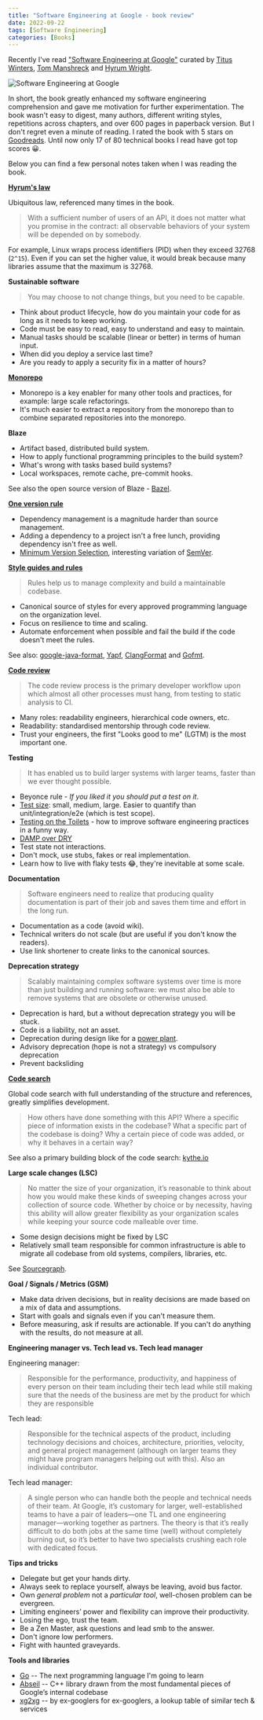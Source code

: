 ```yaml
---
title: "Software Engineering at Google - book review"
date: 2022-09-22
tags: [Software Engineering]
categories: [Books]
---
```


Recently I've read ["Software Engineering at Google"](https://www.oreilly.com/library/view/software-engineering-at/9781492082781/) 
curated by [Titus Winters](https://www.linkedin.com/in/tituswinters/), 
[Tom Manshreck](https://www.linkedin.com/in/thomas-manshreck-0111a11/) 
and [Hyrum Wright](https://www.linkedin.com/in/hyrum-wright-0905427/).

![Software Engineering at Google](/assets/images/2022-09-22-software-engineering-at-google/bookcover.jpg)

In short, the book greatly enhanced my software engineering comprehension
and gave me motivation for further experimentation.
The book wasn't easy to digest, many authors, different writing styles,
repetitions across chapters, and over 600 pages in paperback version.
But I don't regret even a minute of reading. 
I rated the book with 5 stars on [Goodreads](https://www.goodreads.com/user/show/6902906-marcin-kuthan).
Until now only 17 of 80 technical books I read have got top scores 😀.

Below you can find a few personal notes taken when I was reading the book.

**[Hyrum's law](https://www.hyrumslaw.com)**

Ubiquitous law, referenced many times in the book. 

> With a sufficient number of users of an API,
> it does not matter what you promise in the contract:
> all observable behaviors of your system will be depended on by somebody.

For example, Linux wraps process identifiers (PID) when they exceed 32768 (`2^15`).
Even if you can set the higher value, it would break because many libraries assume that the maximum is 32768.

**Sustainable software**

> You may choose to not change things, but you need to be capable.

* Think about product lifecycle, how do you maintain your code for as long as it needs to keep working.
* Code must be easy to read, easy to understand and easy to maintain.
* Manual tasks should be scalable (linear or better) in terms of human input.
* When did you deploy a service last time?
* Are you ready to apply a security fix in a matter of hours?

**[Monorepo](https://research.google/pubs/pub45424/)**

* Monorepo is a key enabler for many other tools and practices, for example: large scale refactorings.
* It's much easier to extract a repository from the monorepo than to combine separated repositories into the monorepo.  

**Blaze**

* Artifact based, distributed build system.
* How to apply functional programming principles to the build system?
* What's wrong with tasks based build systems?
* Local workspaces, remote cache, pre-commit hooks.

See also the open source version of Blaze - [Bazel](https://bazel.build).

**[One version rule](https://opensource.google/documentation/reference/thirdparty/oneversion)**

* Dependency management is a magnitude harder than source management.
* Adding a dependency to a project isn't a free lunch, providing dependency isn't free as well.
* [Minimum Version Selection](https://research.swtch.com/vgo-mvs), interesting variation of [SemVer](https://semver.org). 

**[Style guides and rules](https://google.github.io/styleguide/)**

> Rules help us to manage complexity and build a maintainable codebase.

* Canonical source of styles for every approved programming language on the organization level.
* Focus on resilience to time and scaling.
* Automate enforcement when possible and fail the build if the code doesn't meet the rules.

See also: [google-java-format](https://github.com/google/google-java-format), [Yapf](https://github.com/google/yapf), 
[ClangFormat](https://clang.llvm.org/docs/ClangFormat.html) and [Gofmt](https://pkg.go.dev/cmd/gofmt).

**[Code review](https://google.github.io/eng-practices/review/)**

> The code review process is the primary developer workflow upon which almost all other processes must hang, 
> from testing to static analysis to CI.

* Many roles: readability engineers, hierarchical code owners, etc.
* Readability: standardised mentorship through code review.
* Trust your engineers, the first "Looks good to me" (LGTM) is the most important one.

**Testing**

> It has enabled us to build larger systems with larger teams, faster than we ever thought possible.

* Beyonce rule - *If you liked it you should put a test on it*.
* [Test size](https://testing.googleblog.com/2010/12/test-sizes.html): small, medium, large. 
  Easier to quantify than unit/integration/e2e (which is test scope).
* [Testing on the Toilets](https://testing.googleblog.com/search/label/TotT) - 
  how to improve software engineering practices in a funny way.
* [DAMP over DRY](https://enterprisecraftsmanship.com/posts/dry-damp-unit-tests/)  
* Test state not interactions.  
* Don't mock, use stubs, fakes or real implementation.
* Learn how to live with flaky tests 😂, they're inevitable at some scale.

**Documentation**

> Software engineers need to realize that producing quality documentation is part of their job 
> and saves them time and effort in the long run.

* Documentation as a code (avoid wiki).
* Technical writers do not scale (but are useful if you don't know the readers).
* Use link shortener to create links to the canonical sources.

**Deprecation strategy**

> Scalably maintaining complex software systems over time is more than just building and running software:
> we must also be able to remove systems that are obsolete or otherwise unused.

* Deprecation is hard, but a without deprecation strategy you will be stuck.
* Code is a liability, not an asset.
* Deprecation during design like for a [power plant](https://www.iaea.org/publications/5716/design-and-construction-of-nuclear-power-plants-to-facilitate-decommissioning).
* Advisory deprecation (hope is not a strategy) vs compulsory deprecation
* Prevent backsliding
 
**[Code search](https://developers.google.com/code-search)**

Global code search with full understanding of the structure and references, greatly simplifies development.

> How others have done something with this API?
> Where a specific piece of information exists in the codebase?
> What a specific part of the codebase is doing?
> Why a certain piece of code was added, or why it behaves in a certain way?

See also a primary building block of the code search: [kythe.io](https://kythe.io)

**Large scale changes (LSC)**

> No matter the size of your organization, it’s reasonable to think about how you would make these kinds of sweeping 
> changes across your collection of source code. 
> Whether by choice or by necessity, having this ability will allow greater flexibility as your organization scales 
> while keeping your source code malleable over time.

* Some design decisions might be fixed by LSC
* Relatively small team responsible for common infrastructure 
  is able to migrate all codebase from old systems, compilers, libraries, etc.

See [Sourcegraph](https://about.sourcegraph.com/batch-changes).

**Goal / Signals / Metrics (GSM)**

* Make data driven decisions, but in reality decisions are made based on a mix of data and assumptions.
* Start with goals and signals even if you can't measure them.
* Before measuring, ask if results are actionable.
  If you can't do anything with the results, do not measure at all.

**Engineering manager vs. Tech lead vs. Tech lead manager**

Engineering manager:

> Responsible for the performance, productivity, and happiness of every person on their team including their tech lead
> while still making sure that the needs of the business are met by the product for which they are responsible

Tech lead:

> Responsible for the technical aspects of the product, including technology decisions and choices, architecture, priorities, velocity,
> and general project management (although on larger teams they might have program managers helping out with this).
> Also an individual contributor.

Tech lead manager:

> A single person who can handle both the people and technical needs of their team.
> At Google, it’s customary for larger, well-established teams to have a pair of leaders—one TL and one engineering manager—working together as partners.
> The theory is that it’s really difficult to do both jobs at the same time (well) without completely burning out,
> so it’s better to have two specialists crushing each role with dedicated focus.

**Tips and tricks**

* Delegate but get your hands dirty.
* Always seek to replace yourself, always be leaving, avoid bus factor.
* Own *general problem* not a *particular tool*, well-chosen problem can be evergreen.
* Limiting engineers’ power and flexibility can improve their productivity.
* Losing the ego, trust the team.
* Be a Zen Master, ask questions and lead smb to the answer.
* Don't ignore low performers.
* Fight with haunted graveyards.

**Tools and libraries**

* [Go](https://go.dev) -- The next programming language I'm going to learn
* [Abseil](https://abseil.io) -- C++ library drawn from the most fundamental pieces of Google’s internal codebase
* [xg2xg](https://github.com/jhuangtw/xg2xg) -- by ex-googlers for ex-googlers, a lookup table of similar tech & services
